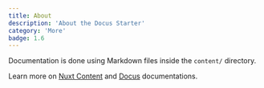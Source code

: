 ```yaml
---
title: About
description: 'About the Docus Starter'
category: 'More'
badge: 1.6
---
```


Documentation is done using Markdown files inside the `content/` directory.

Learn more on [Nuxt Content](https://content.nuxtjs.org) and [Docus](https://docus.dev) documentations.